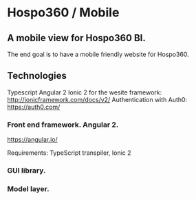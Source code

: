# Hospo360 / Mobile

## A mobile view for Hospo360 BI.
The end goal is to have a mobile friendly website for Hospo360.

## Technologies
Typescript
Angular 2
Ionic 2 for the wesite framework: http://ionicframework.com/docs/v2/
Authentication with Auth0: https://auth0.com/

### Front end framework. Angular 2.
https://angular.io/

Requirements: TypeScript transpiler, Ionic 2

### GUI library.


### Model layer.

